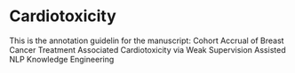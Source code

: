 # Cardiotoxicity
This is the annotation guidelin for the manuscript: Cohort Accrual of Breast Cancer Treatment Associated Cardiotoxicity
via Weak Supervision Assisted NLP Knowledge Engineering

